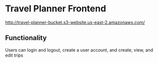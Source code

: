 # Travel Planner Frontend

http://travel-planner-bucket.s3-website.us-east-2.amazonaws.com/

## Functionality

Users can login and logout, create a user account, and create, view, and edit trips
